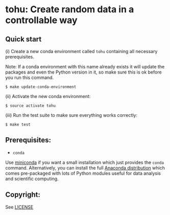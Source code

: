 tohu: Create random data in a controllable way
==============================================


Quick start
-----------

(i) Create a new conda environment called `tohu` containing all necessary prerequisites.

Note: If a conda environment with this name already exists it will update the packages
and even the Python version in it, so make sure this is ok before you run this command.

```
$ make update-conda-environment
```

(ii) Activate the new conda environment:

```
$ source activate tohu
```

(iii) Run the test suite to make sure everything works correctly:

```
$ make test
```


Prerequisites:
--------------

- `conda`

Use [miniconda](http://conda.pydata.org/miniconda.html) if you want a small
installation which just provides the `conda` command. Alternatively, you can
install the full [Anaconda distribution](https://www.continuum.io/downloads)
which comes pre-packaged with lots of Python modules useful for data analysis
and scientific computing.


Copyright:
----------

See [LICENSE](./LICENSE)
